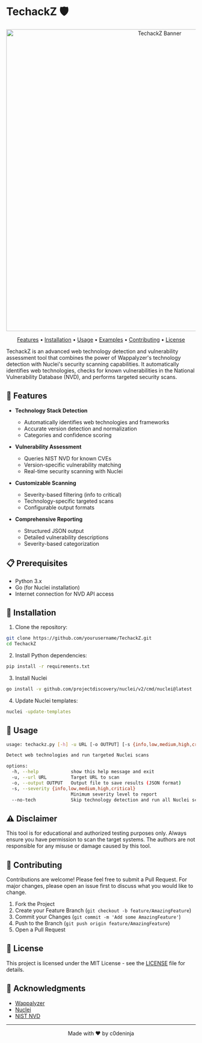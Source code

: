 # TechackZ 🛡️

<p align="center">
  <img src="banner.png" alt="TechackZ Banner" width="800"/>
</p>

<p align="center">
  <a href="#features">Features</a> •
  <a href="#installation">Installation</a> •
  <a href="#usage">Usage</a> •
  <a href="#examples">Examples</a> •
  <a href="#contributing">Contributing</a> •
  <a href="#license">License</a>
</p>

TechackZ is an advanced web technology detection and vulnerability assessment tool that combines the power of Wappalyzer's technology detection with Nuclei's security scanning capabilities. It automatically identifies web technologies, checks for known vulnerabilities in the National Vulnerability Database (NVD), and performs targeted security scans.

## 🚀 Features

- **Technology Stack Detection**
  - Automatically identifies web technologies and frameworks
  - Accurate version detection and normalization
  - Categories and confidence scoring

- **Vulnerability Assessment**
  - Queries NIST NVD for known CVEs
  - Version-specific vulnerability matching
  - Real-time security scanning with Nuclei

- **Customizable Scanning**
  - Severity-based filtering (info to critical)
  - Technology-specific targeted scans
  - Configurable output formats

- **Comprehensive Reporting**
  - Structured JSON output
  - Detailed vulnerability descriptions
  - Severity-based categorization

## 📋 Prerequisites

- Python 3.x
- Go (for Nuclei installation)
- Internet connection for NVD API access

## 🔧 Installation

1. Clone the repository:
```bash
git clone https://github.com/yourusername/TechackZ.git
cd TechackZ
````
2. Install Python dependencies:
```bash
pip install -r requirements.txt
```
3. Install Nuclei
```bash
go install -v github.com/projectdiscovery/nuclei/v2/cmd/nuclei@latest
```
4. Update Nuclei templates:
```bash
nuclei -update-templates
```

## 📖 Usage
```bash
usage: techackz.py [-h] -u URL [-o OUTPUT] [-s {info,low,medium,high,critical}] [--no-tech]

Detect web technologies and run targeted Nuclei scans

options:
  -h, --help            show this help message and exit
  -u, --url URL         Target URL to scan
  -o, --output OUTPUT   Output file to save results (JSON format)
  -s, --severity {info,low,medium,high,critical}
                        Minimum severity level to report
  --no-tech             Skip technology detection and run all Nuclei scan
```

## ⚠️ Disclaimer

This tool is for educational and authorized testing purposes only. Always ensure you have permission to scan the target systems. The authors are not responsible for any misuse or damage caused by this tool.

## 🤝 Contributing

Contributions are welcome! Please feel free to submit a Pull Request. For major changes, please open an issue first to discuss what you would like to change.

1. Fork the Project
2. Create your Feature Branch (`git checkout -b feature/AmazingFeature`)
3. Commit your Changes (`git commit -m 'Add some AmazingFeature'`)
4. Push to the Branch (`git push origin feature/AmazingFeature`)
5. Open a Pull Request

## 📝 License

This project is licensed under the MIT License - see the [LICENSE](LICENSE) file for details.

## 🙏 Acknowledgments

- [Wappalyzer](https://github.com/AliasIO/Wappalyzer)
- [Nuclei](https://github.com/projectdiscovery/nuclei)
- [NIST NVD](https://nvd.nist.gov/)

---
<p align="center">
Made with ❤️ by c0deninja
</p>
